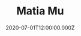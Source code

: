 ---
title: Matia Mu
status: Published
date: 2020-07-01T12:00:00.000Z
text: |-
  Á poto spí tý můbernáč\
  ja tý-ká-lé the má-tha-fáč\
  Á poto spí tý můbernáč\
  ja tý-ká-lé the má-tha-fáč

  R:\
  A nevykaty skála Matia Mu Matia Mu\
  Ja kyta ve mňa stála jana zalistó\
  Na zalisto na péso Matia Mu Matia Mu\
  Ja krona seka léso jana jadraj vtó

  Mévrikambóre skevrojchés\
  ja tý-ká-lé mu the mé-fés\
  Mévrikambóre skevrojchés\
  ja tý-ká-lé mu the mé-fés

  R:\
  A nevykaty skála Matia Mu Matia Mu\
  Ja kyta ve mňa stála jana zalistó\
  Na zalisto na péso Matia Mu Matia Mu\
  Ja krona seka léso jana jadraj vtó
---